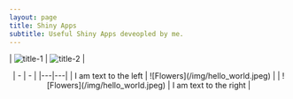 ```yaml
---
layout: page
title: Shiny Apps
subtitle: Useful Shiny Apps deveopled by me.
---
```


| ![](/img/hello_world.jpeg "title-1") | ![](/img/hello_world.jpeg "title-2") |

<center>
| - | - |
|---|---|
| I am text to the left  | ![Flowers](/img/hello_world.jpeg) |
| ![Flowers](/img/hello_world.jpeg) | I am text to the right |
<center>
